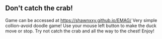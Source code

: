 ## Don't catch the crab!
Game can be accessed at https://shawnxxy.github.io/EMAG/
Very simple collion-avoid doodle game! Use your mouse left button to make the duck move or stop. Try not catch the crab and all the way to the chest!
Enjoy!
